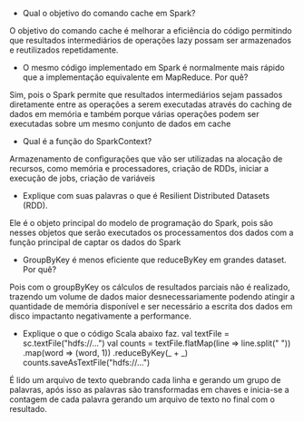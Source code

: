- Qual o objetivo do comando cache em Spark?

O objetivo do comando cache é melhorar a eficiência do código permitindo que resultados intermediários de operações lazy possam ser armazenados e reutilizados repetidamente.

- O mesmo código implementado em Spark é normalmente mais rápido que a implementação equivalente em MapReduce. Por quê?

Sim, pois o Spark permite que resultados intermediários sejam passados diretamente entre as operações a serem executadas através do caching de dados em memória e também porque várias operações podem ser executadas sobre um mesmo conjunto de dados em cache

- Qual é a função do SparkContext?

Armazenamento de configurações que vão ser utilizadas na alocação de recursos, como memória e processadores, criação de RDDs, iniciar a execução de jobs, criação de variáveis

- Explique com suas palavras o que é Resilient Distributed Datasets (RDD).

Ele é o objeto principal do modelo de programação do Spark, pois são nesses objetos que serão executados os processamentos dos dados com a função principal de captar os dados do Spark

- GroupByKey é menos eficiente que reduceByKey em grandes dataset. Por quê?

Pois com o groupByKey os cálculos de resultados parciais não é realizado, trazendo um volume de dados maior desnecessariamente podendo atingir a quantidade de memória disponível e ser necessário a escrita dos dados em disco impactanto negativamente a performance.

- Explique o que o código Scala abaixo faz.
      val textFile = sc.textFile("hdfs://...")
      val counts = textFile.flatMap(line => line.split(" "))
      .map(word => (word, 1))
      .reduceByKey(_ + _)
      counts.saveAsTextFile("hdfs://...")

É lido um arquivo de texto quebrando cada linha e gerando um grupo de palavras, após isso as palavras são transformadas em chaves e inicia-se a contagem de cada palavra gerando um arquivo de texto no final com o resultado.
